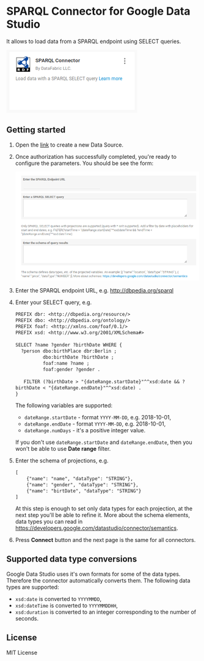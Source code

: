 # SPARQL Connector for Google Data Studio

It allows to load data from a SPARQL endpoint using SELECT queries.

![Connector in the gallery](screenshot_ingallery.png)

## Getting started

1. Open the [link](https://datastudio.google.com/datasources/create?connectorId=AKfycbzDHEBN9qHXPni4xO4P2cIZtyQ3rnYmzkCnVsnh9oEJrnhGe4MntBF-t1zAu2Lm-Vjc) to create a new Data Source.
1. Once authorization has successfully completed, you're ready to configure the parameters. You should be see the form:

    ![Screenshot of the configuration page](screenshot_parameters.png)

1. Enter the SPARQL endpoint URL, e.g. http://dbpedia.org/sparql
1. Enter your SELECT query, e.g.

    ```
    PREFIX dbr: <http://dbpedia.org/resource/>
    PREFIX dbo: <http://dbpedia.org/ontology/>
    PREFIX foaf: <http://xmlns.com/foaf/0.1/>
    PREFIX xsd: <http://www.w3.org/2001/XMLSchema#>

    SELECT ?name ?gender ?birthDate WHERE {
      ?person dbo:birthPlace dbr:Berlin ;
              dbo:birthDate ?birthDate ;
              foaf:name ?name ;
              foaf:gender ?gender .

       FILTER (?birthDate > "{dateRange.startDate}"^^xsd:date && ?birthDate < "{dateRange.endDate}"^^xsd:date) .
    }
    ```

    The following variables are supported:

    * `dateRange.startDate` - format `YYYY-MM-DD`, e.g. 2018-10-01,
    * `dateRange.endDate` - format `YYYY-MM-DD`, e.g. 2018-10-01,
    * `dateRange.numDays` - it's a positive integer value.

    If you don't use `dateRange.startDate` and `dateRange.endDate`, then you won't be able to use **Date range** filter.

1. Enter the schema of projections, e.g.

    ```
    [
        {"name": "name", "dataType": "STRING"},
        {"name": "gender", "dataType": "STRING"},
        {"name": "birtDate", "dataType": "STRING"}
    ]
    ```

    At this step is enough to set only data types for each projection, at the next step you'll be able to refine it. More about the schema elements, data types you can read in https://developers.google.com/datastudio/connector/semantics.

1. Press **Connect** button and the next page is the same for all connectors.

## Supported data type conversions

Google Data Studio uses it's own formats for some of the data types. Therefore the connector automatically converts them. The following data types are supported:

* `xsd:date` is converted to `YYYYMMDD`,
* `xsd:dateTime` is converted to `YYYYMMDDHH`,
* `xsd:duration` is converted to an integer corresponding to the number of seconds.

## License

MIT License

